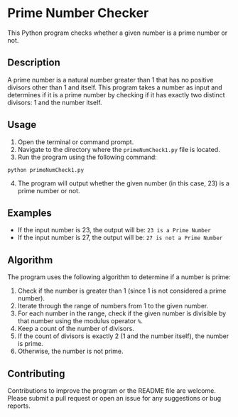 # Prime Number Checker

This Python program checks whether a given number is a prime number or not.

## Description

A prime number is a natural number greater than 1 that has no positive divisors other than 1 and itself. This program takes a number as input and determines if it is a prime number by checking if it has exactly two distinct divisors: 1 and the number itself.

## Usage

1. Open the terminal or command prompt.
2. Navigate to the directory where the `primeNumCheck1.py` file is located.
3. Run the program using the following command:

```
python primeNumCheck1.py
```

4. The program will output whether the given number (in this case, 23) is a prime number or not.

## Examples

- If the input number is 23, the output will be: `23 is a Prime Number`
- If the input number is 27, the output will be: `27 is not a Prime Number`

## Algorithm

The program uses the following algorithm to determine if a number is prime:

1. Check if the number is greater than 1 (since 1 is not considered a prime number).
2. Iterate through the range of numbers from 1 to the given number.
3. For each number in the range, check if the given number is divisible by that number using the modulus operator `%`.
4. Keep a count of the number of divisors.
5. If the count of divisors is exactly 2 (1 and the number itself), the number is prime.
6. Otherwise, the number is not prime.

## Contributing

Contributions to improve the program or the README file are welcome. Please submit a pull request or open an issue for any suggestions or bug reports.
